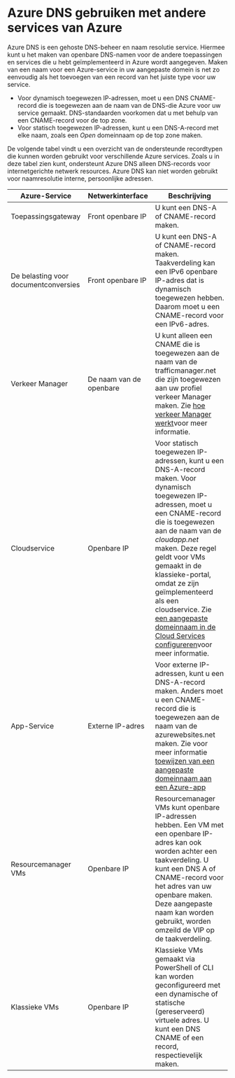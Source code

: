 <properties
  pageTitle="Azure DNS gebruiken met andere services Azure | Microsoft Azure"
  description="Informatie over het gebruik van Azure DNS voor het oplossen van naam voor andere Azure services"
  services="dns"
  documentationCenter="na"
  authors="sdwheeler"
  manager="carmonm"
  editor=""
  tags="azure dns"
/>
<tags
  ms.service="dns"
  ms.devlang="na"
  ms.topic="article"
  ms.tgt_pltfrm="na"
  ms.workload="infrastructure-services"
  ms.date="09/21/2016"
  ms.author="sewhee"
/>

# <a name="using-azure-dns-with-other-azure-services"></a>Azure DNS gebruiken met andere services van Azure

Azure DNS is een gehoste DNS-beheer en naam resolutie service. Hiermee kunt u het maken van openbare DNS-namen voor de andere toepassingen en services die u hebt geïmplementeerd in Azure wordt aangegeven. Maken van een naam voor een Azure-service in uw aangepaste domein is net zo eenvoudig als het toevoegen van een record van het juiste type voor uw service.

* Voor dynamisch toegewezen IP-adressen, moet u een DNS CNAME-record die is toegewezen aan de naam van de DNS-die Azure voor uw service gemaakt. DNS-standaarden voorkomen dat u met behulp van een CNAME-record voor de top zone.
* Voor statisch toegewezen IP-adressen, kunt u een DNS-A-record met elke naam, zoals een _Open_ domeinnaam op de top zone maken.

De volgende tabel vindt u een overzicht van de ondersteunde recordtypen die kunnen worden gebruikt voor verschillende Azure services. Zoals u in deze tabel zien kunt, ondersteunt Azure DNS alleen DNS-records voor internetgerichte netwerk resources. Azure DNS kan niet worden gebruikt voor naamresolutie interne, persoonlijke adressen.

| Azure-Service | Netwerkinterface | Beschrijving |
|---------------|-------------------|-------------|
| Toepassingsgateway | Front openbare IP | U kunt een DNS-A of CNAME-record maken. |
| De belasting voor documentconversies | Front openbare IP | U kunt een DNS-A of CNAME-record maken. Taakverdeling kan een IPv6 openbare IP-adres dat is dynamisch toegewezen hebben. Daarom moet u een CNAME-record voor een IPv6-adres. |
| Verkeer Manager | De naam van de openbare | U kunt alleen een CNAME die is toegewezen aan de naam van de trafficmanager.net die zijn toegewezen aan uw profiel verkeer Manager maken. Zie [hoe verkeer Manager werkt](../traffic-manager/traffic-manager-how-traffic-manager-works.md#traffic-manager-example)voor meer informatie. |
| Cloudservice | Openbare IP | Voor statisch toegewezen IP-adressen, kunt u een DNS-A-record maken. Voor dynamisch toegewezen IP-adressen, moet u een CNAME-record die is toegewezen aan de naam van de _cloudapp.net_ maken. Deze regel geldt voor VMs gemaakt in de klassieke-portal, omdat ze zijn geïmplementeerd als een cloudservice. Zie [een aangepaste domeinnaam in de Cloud Services configureren](../cloud-services/cloud-services-custom-domain-name-portal.md)voor meer informatie. |
| App-Service | Externe IP-adres | Voor externe IP-adressen, kunt u een DNS-A-record maken. Anders moet u een CNAME-record die is toegewezen aan de naam van de azurewebsites.net maken. Zie voor meer informatie [toewijzen van een aangepaste domeinnaam aan een Azure-app](../app-service-web/web-sites-custom-domain-name.md) |
| Resourcemanager VMs | Openbare IP | Resourcemanager VMs kunt openbare IP-adressen hebben. Een VM met een openbare IP-adres kan ook worden achter een taakverdeling. U kunt een DNS A of CNAME-record voor het adres van uw openbare maken. Deze aangepaste naam kan worden gebruikt, worden omzeild de VIP op de taakverdeling. |
| Klassieke VMs | Openbare IP | Klassieke VMs gemaakt via PowerShell of CLI kan worden geconfigureerd met een dynamische of statische (gereserveerd) virtuele adres. U kunt een DNS CNAME of een record, respectievelijk maken. |
